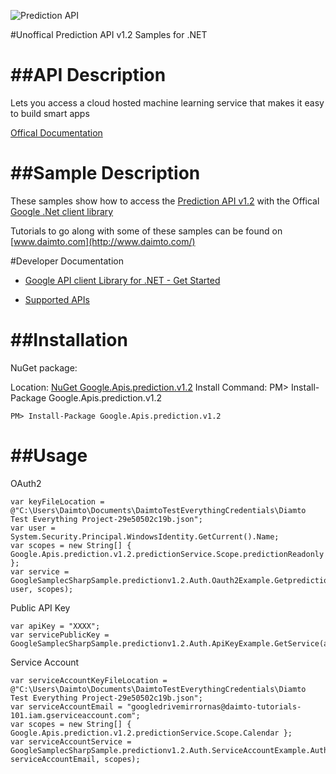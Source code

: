 ﻿![Prediction API](https://www.google.com/images/icons/feature/predictionapi-32.png)

#Unoffical Prediction API v1.2 Samples for .NET  

##API Description
=============

Lets you access a cloud hosted machine learning service that makes it easy to build smart apps

[Offical Documentation](https://developers.google.com/prediction/docs/developer-guide)

##Sample Description
=============

These samples show how to access the [Prediction API v1.2](https://developers.google.com/prediction/docs/developer-guide) with the Offical [Google .Net client library](https://github.com/google/google-api-dotnet-client)

Tutorials to go along with some of these samples can be found on [www.daimto.com](http://www.daimto.com/)

#Developer Documentation

* [Google API client Library for .NET - Get Started](https://developers.google.com/api-client-library/dotnet/get_started)

* [Supported APIs](https://developers.google.com/api-client-library/dotnet/apis/)

##Installation
=================================

NuGet package:

Location: [NuGet Google.Apis.prediction.v1.2](https://www.nuget.org/packages/Google.Apis.prediction.v1.2)
Install Command: PM>  Install-Package Google.Apis.prediction.v1.2

```
PM> Install-Package Google.Apis.prediction.v1.2
```

##Usage
=================================

OAuth2
```
var keyFileLocation = @"C:\Users\Daimto\Documents\DaimtoTestEverythingCredentials\Diamto Test Everything Project-29e50502c19b.json";
var user = System.Security.Principal.WindowsIdentity.GetCurrent().Name;
var scopes = new String[] { Google.Apis.prediction.v1.2.predictionService.Scope.predictionReadonly };
var service = GoogleSamplecSharpSample.predictionv1.2.Auth.Oauth2Example.GetpredictionService(keyFileLocation, user, scopes);
```
Public API Key
```
var apiKey = "XXXX";
var servicePublicKey = GoogleSamplecSharpSample.predictionv1.2.Auth.ApiKeyExample.GetService(apiKey);
```
Service Account
```
var serviceAccountKeyFileLocation = @"C:\Users\Daimto\Documents\DaimtoTestEverythingCredentials\Diamto Test Everything Project-29e50502c19b.json";
var serviceAccountEmail = "googledrivemirrornas@daimto-tutorials-101.iam.gserviceaccount.com";
var scopes = new String[] { Google.Apis.prediction.v1.2.predictionService.Scope.Calendar };            
var serviceAccountService = GoogleSamplecSharpSample.predictionv1.2.Auth.ServiceAccountExample.AuthenticateServiceAccount(serviceAccountKeyFileLocation, serviceAccountEmail, scopes);
```
